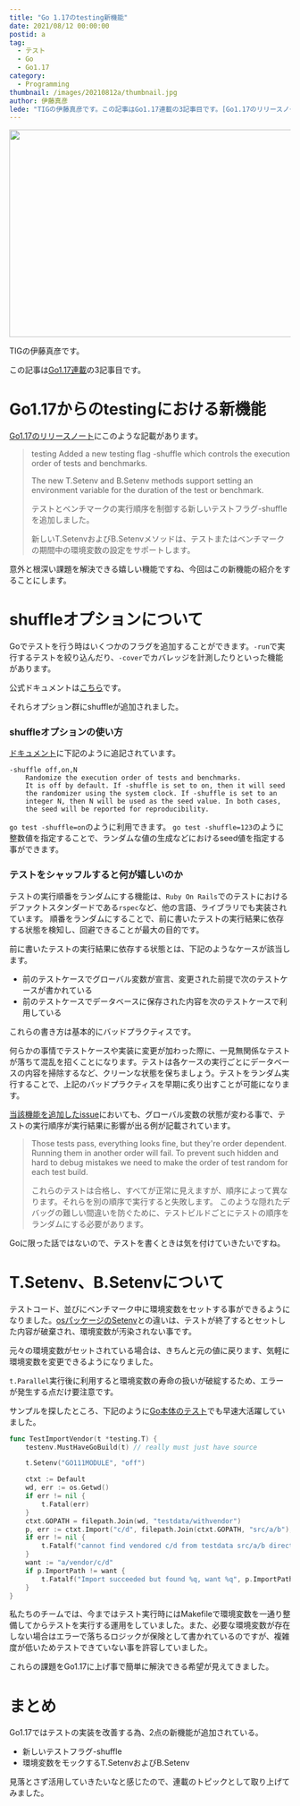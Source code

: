 ```yaml
---
title: "Go 1.17のtesting新機能"
date: 2021/08/12 00:00:00
postid: a
tag:
  - テスト
  - Go
  - Go1.17
category:
  - Programming
thumbnail: /images/20210812a/thumbnail.jpg
author: 伊藤真彦
lede: "TIGの伊藤真彦です。この記事はGo1.17連載の3記事目です。[Go1.17のリリースノート]にこのような記載があります。"
---
```


<img src="/images/20210812a/audit-3929140_640.jpg" alt="" title="mohamed HassanによるPixabayからの画像" width="640" height="371" loading="lazy">

TIGの伊藤真彦です。

この記事は[Go1.17連載](/articles/20210810a/)の3記事目です。

# Go1.17からのtestingにおける新機能

[Go1.17のリリースノート](https://tip.golang.org/doc/go1.17)にこのような記載があります。

> testing
> Added a new testing flag -shuffle which controls the execution order of tests and benchmarks.
>
> The new T.Setenv and B.Setenv methods support setting an environment variable for the
duration of the test or benchmark.
>
> テストとベンチマークの実行順序を制御する新しいテストフラグ-shuffleを追加しました。
>
> 新しいT.SetenvおよびB.Setenvメソッドは、テストまたはベンチマークの期間中の環境変数の設定をサポートします。

意外と根深い課題を解決できる嬉しい機能ですね、今回はこの新機能の紹介をすることにします。

# shuffleオプションについて

Goでテストを行う時はいくつかのフラグを追加することができます。`-run`で実行するテストを絞り込んだり、`-cover`でカバレッジを計測したりといった機能があります。

公式ドキュメントは[こちら](https://pkg.go.dev/cmd/go/internal/test)です。

それらオプション群にshuffleが追加されました。

### shuffleオプションの使い方

[ドキュメント](https://pkg.go.dev/cmd/go@master#hdr-Testing_flags)に下記のように追記されています。

```
-shuffle off,on,N
	Randomize the execution order of tests and benchmarks.
	It is off by default. If -shuffle is set to on, then it will seed
	the randomizer using the system clock. If -shuffle is set to an
	integer N, then N will be used as the seed value. In both cases,
	the seed will be reported for reproducibility.
```

`go test -shuffle=on`のように利用できます。
`go test -shuffle=123`のように整数値を指定することで、ランダムな値の生成などにおけるseed値を指定する事ができます。

### テストをシャッフルすると何が嬉しいのか

テストの実行順番をランダムにする機能は、`Ruby On Rails`でのテストにおけるデファクトスタンダードである`rspec`など、他の言語、ライブラリでも実装されています。
順番をランダムにすることで、前に書いたテストの実行結果に依存する状態を検知し、回避できることが最大の目的です。

前に書いたテストの実行結果に依存する状態とは、下記のようなケースが該当します。

* 前のテストケースでグローバル変数が宣言、変更された前提で次のテストケースが書かれている
* 前のテストケースでデータベースに保存された内容を次のテストケースで利用している

これらの書き方は基本的にバッドプラクティスです。

何らかの事情でテストケースや実装に変更が加わった際に、一見無関係なテストが落ちて混乱を招くことになります。テストは各ケースの実行ごとにデータベースの内容を掃除するなど、クリーンな状態を保ちましょう。テストをランダム実行することで、上記のバッドプラクティスを早期に炙り出すことが可能になります。

[当該機能を追加したissue](https://github.com/golang/go/issues/28592)においても、グローバル変数の状態が変わる事で、テストの実行順序が実行結果に影響が出る例が記載されています。

> Those tests pass, everything looks fine, but they're order dependent. Running them in another order will fail.
> To prevent such hidden and hard to debug mistakes we need to make the order of test random for each test build.
>
> これらのテストは合格し、すべてが正常に見えますが、順序によって異なります。それらを別の順序で実行すると失敗します。
> このような隠れたデバッグの難しい間違いを防ぐために、テストビルドごとにテストの順序をランダムにする必要があります。

Goに限った話ではないので、テストを書くときは気を付けていきたいですね。

# T.Setenv、B.Setenvについて

テストコード、並びにベンチマーク中に環境変数をセットする事ができるようになりました。[osパッケージのSetenv](https://pkg.go.dev/os#Setenv)との違いは、テストが終了するとセットした内容が破棄され、環境変数が汚染されない事です。

元々の環境変数がセットされている場合は、きちんと元の値に戻ります、気軽に環境変数を変更できるようになりました。

`t.Parallel`実行後に利用すると環境変数の寿命の扱いが破綻するため、エラーが発生する点だけ要注意です。

サンプルを探したところ、下記のように[Go本体のテスト](https://github.com/golang/go/blob/891547e2d4bc2a23973e2c9f972ce69b2b48478e/src/go/build/build_test.go#L556)でも早速大活躍していました。

```go test.go
func TestImportVendor(t *testing.T) {
	testenv.MustHaveGoBuild(t) // really must just have source

	t.Setenv("GO111MODULE", "off")

	ctxt := Default
	wd, err := os.Getwd()
	if err != nil {
		t.Fatal(err)
	}
	ctxt.GOPATH = filepath.Join(wd, "testdata/withvendor")
	p, err := ctxt.Import("c/d", filepath.Join(ctxt.GOPATH, "src/a/b"), 0)
	if err != nil {
		t.Fatalf("cannot find vendored c/d from testdata src/a/b directory: %v", err)
	}
	want := "a/vendor/c/d"
	if p.ImportPath != want {
		t.Fatalf("Import succeeded but found %q, want %q", p.ImportPath, want)
	}
}
```

私たちのチームでは、今まではテスト実行時にはMakefileで環境変数を一通り整備してからテストを実行する運用をしていました。また、必要な環境変数が存在しない場合はエラーで落ちるロジックが保険として書かれているのですが、複雑度が低いためテストできていない事を許容していました。

これらの課題をGo1.17に上げ事で簡単に解決できる希望が見えてきました。

# まとめ

Go1.17ではテストの実装を改善する為、2点の新機能が追加されている。

* 新しいテストフラグ-shuffle
* 環境変数をモックするT.SetenvおよびB.Setenv

見落とさず活用していきたいなと感じたので、連載のトピックとして取り上げてみました。

